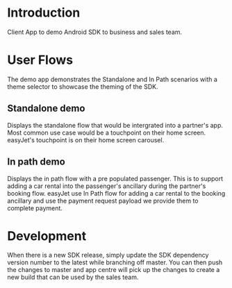 # Introduction
Client App to demo Android SDK to business and sales team. 

# User Flows
The demo app demonstrates the Standalone and In Path scenarios with a theme selector to showcase the theming of the SDK.

## Standalone demo
Displays the standalone flow that would be intergrated into a partner's app. Most common use case would be a touchpoint on their home screen. easyJet's touchpoint is on their home screen carousel. 

## In path demo
Displays the in path flow with a pre populated passenger. This is to support adding a car rental into the passenger's ancillary during the partner's booking flow. easyJet use In Path flow for adding a car rental to the booking ancillary and use the payment request payload we provide them to complete payment. 

# Development
When there is a new SDK release, simply update the SDK dependency version number to the latest while branching off master. You can then push the changes to master and app centre will pick up the changes to create a new build that can be used by the sales team. 


